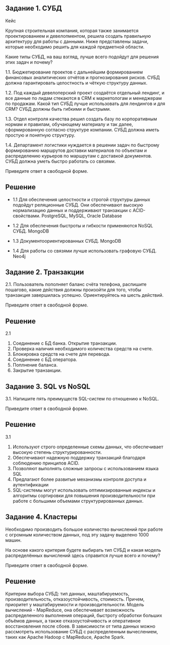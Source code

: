## Задание 1. СУБД

Кейс

Крупная строительная компания, которая также занимается проектированием и девелопментом, решила создать правильную архитектуру для работы с данными. Ниже представлены задачи, которые необходимо решить для каждой предметной области.

Какие типы СУБД, на ваш взгляд, лучше всего подойдут для решения этих задач и почему?

1.1. Бюджетирование проектов с дальнейшим формированием финансовых аналитических отчётов и прогнозирования рисков. СУБД должна гарантировать целостность и чёткую структуру данных.

1.2. Под каждый девелоперский проект создаётся отдельный лендинг, и все данные по лидам стекаются в CRM к маркетологам и менеджерам по продажам. Какой тип СУБД лучше использовать для лендингов и для CRM? СУБД должны быть гибкими и быстрыми.

1.3. Отдел контроля качества решил создать базу по корпоративным нормам и правилам, обучающему материалу и так далее, сформированную согласно структуре компании. СУБД должна иметь простую и понятную структуру.

1.4. Департамент логистики нуждается в решении задач по быстрому формированию маршрутов доставки материалов по объектам и распределению курьеров по маршрутам с доставкой документов. СУБД должна уметь быстро работать со связями.

Приведите ответ в свободной форме.

## Решение
- 1.1 Для обеспечения целостности и строгой структуры данных подойдут реляционные СУБД. Они обеспечивают высокую нормализацию данных и поддерживают транзакции с ACID-свойствами. PostgreSQL, MySQL, Oracle Database

  
- 1.2 Для обеспечения быстроты и гибкости применяются NoSQL СУБД. MongoDB

  
- 1.3 Документоориентированных СУБД. MongoDB

  
- 1.4 Для работы со связями лучше использовать графовую СУБД. Neo4j
  



## Задание 2. Транзакции
2.1. Пользователь пополняет баланс счёта телефона, распишите пошагово, какие действия должны произойти для того, чтобы транзакция завершилась успешно. Ориентируйтесь на шесть действий.

Приведите ответ в свободной форме.

## Решение
2.1

1) Соединение с БД банка. Открытие транзакции.
2) Проверка наличия необходимого количества средств на счете.
3) Блокировка средств на счете для перевода.
4) Соединение с БД оператора.
5) Поплнение баланса. 
6) Закрытие транзакции.


## Задание 3. SQL vs NoSQL
3.1. Напишите пять преимуществ SQL-систем по отношению к NoSQL.

Приведите ответ в свободной форме.

## Решение
3.1 
1. Используют строго определенные схемы данных, что обеспечивает высокую степень структурированности. 
2. Обеспечивают надежную поддержку транзакций благодаря соблюдению принципов ACID.
3. Позволяют выполнять сложные запросы с использованием языка SQL
4. Предлагают более развитые механизмы контроля доступа и аутентификации
5. SQL-системы могут использовать оптимизированные индексы и алгоритмы сортировки для повышения производительности при работе с большими объемами структурированных данных.

## Задание 4. Кластеры
Необходимо производить большое количество вычислений при работе с огромным количеством данных, под эту задачу выделено 1000 машин.

На основе какого критерия будете выбирать тип СУБД и какая модель распределённых вычислений здесь справится лучше всего и почему?

Приведите ответ в свободной форме.

## Решение
Критерии выбора СУБД: тип данных, маштабируемость, производительность, отказоустойчивость, стоимость. Причем, приоритет у маштабируемости и производительности. Модель вычислений -  MapReduce, она обеспечивает возможность распределенного выполнения операций, быстроту обработки больших объёмов данных, а также отказоустойчивость и оперативное восстановления после сбоев. В зависимости от типа данных можно рассмотреть использование СУБД с распределенным вычеслением, таких как Apache Hadoop c MapReduce, Apache Spark.


